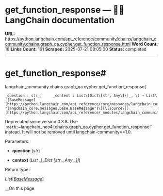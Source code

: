 # get_function_response — 🦜🔗 LangChain  documentation

**URL:** https://python.langchain.com/api_reference/community/chains/langchain_community.chains.graph_qa.cypher.get_function_response.html
**Word Count:** 18
**Links Count:** 161
**Scraped:** 2025-07-21 08:05:00
**Status:** completed

---

# get\_function\_response\#

langchain\_community.chains.graph\_qa.cypher.get\_function\_response\(

    _question : str_,     _context : List\[Dict\[str, Any\]\]_, \) → List\[[BaseMessage](https://python.langchain.com/api_reference/core/messages/langchain_core.messages.base.BaseMessage.html#langchain_core.messages.base.BaseMessage "langchain_core.messages.base.BaseMessage")\][\[source\]](https://python.langchain.com/api_reference/_modules/langchain_community/chains/graph_qa/cypher.html#get_function_response)\#     

Deprecated since version 0.3.8: Use `:meth:`~langchain_neo4j.chains.graph_qa.cypher.get_function_response`` instead. It will not be removed until langchain-community==1.0.

Parameters:     

  * **question** \(_str_\)

  * **context** \(_List_ _\[__Dict_ _\[__str_ _,__Any_ _\]__\]_\)

Return type:     

_List_\[[_BaseMessage_](https://python.langchain.com/api_reference/core/messages/langchain_core.messages.base.BaseMessage.html#langchain_core.messages.base.BaseMessage "langchain_core.messages.base.BaseMessage")\]

__On this page
